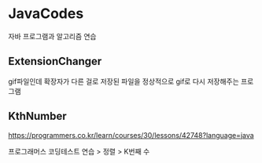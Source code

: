 # JavaCodes
자바 프로그램과 알고리즘 연습

## ExtensionChanger
gif파일인데 확장자가 다른 걸로 저장된 파일을 정상적으로 gif로 다시 저장해주는 프로그램

## KthNumber
https://programmers.co.kr/learn/courses/30/lessons/42748?language=java

프로그래머스 코딩테스트 연습 > 정렬 > K번째 수 
